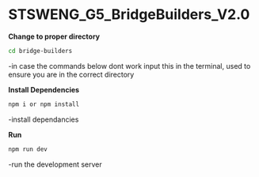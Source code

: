 # STSWENG_G5_BridgeBuilders_V2.0
 
**Change to proper directory**
```bash
cd bridge-builders
```
-in case the commands below dont work input this in the terminal, used to ensure you are in the correct directory

**Install Dependencies**

```bash
npm i or npm install
```
-install dependancies

**Run**
```bash
npm run dev
```
-run the development server
